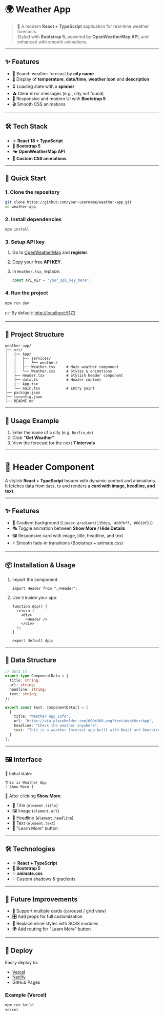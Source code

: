
# 🌍 Weather App

> 🔮 A modern **React + TypeScript** application for real-time weather forecasts.  
Styled with **Bootstrap 5**, powered by **OpenWeatherMap API**, and enhanced with smooth animations.

---

## ✨ Features

- 🔎 Search weather forecast by **city name**
- 🌡 Display of **temperature**, **date/time**, **weather icon** and **description**
- ⏳ Loading state with a **spinner**
- ⚠️ Clear error messages (e.g., city not found)
- 📱 Responsive and modern UI with **Bootstrap 5**
- 🎬 Smooth CSS animations

---

## 🛠️ Tech Stack

- ⚛️ **React 18 + TypeScript**
- 🎨 **Bootstrap 5**
- 🌤 **OpenWeatherMap API**
- 💅 **Custom CSS animations**

---

## 🚀 Quick Start

### 1. Clone the repository
```bash
git clone https://github.com/your-username/weather-app.git
cd weather-app
````

### 2. Install dependencies

```bash
npm install
```

### 3. Setup API key

1. Go to [OpenWeatherMap](https://openweathermap.org/api) and **register**.
2. Copy your free **API KEY**.
3. In `Weather.tsx`, replace:

   ```ts
   const API_KEY = "your_api_key_here";
   ```

### 4. Run the project

```bash
npm run dev
```

👉 By default: [http://localhost:5173](http://localhost:5173)

---

## 📂 Project Structure

```
weather-app/
│── src/
│   ├── App/
│   │   ├── services/
│   │   │   └── weather/
│   │   ├── Weather.tsx     # Main weather component
│   │   └── Weather.css     # Styles & animations
│   ├── Header.tsx          # Stylish header component
│   ├── data.ts             # Header content
│   ├── App.tsx
│   └── main.tsx            # Entry point
│── package.json
│── tsconfig.json
│── README.md
```

---

## 📜 Usage Example

1. Enter the name of a city (e.g. `Berlin,de`)
2. Click **"Get Weather"**
3. View the forecast for the next **7 intervals**

---

# 🎨 Header Component

A stylish **React + TypeScript** header with dynamic content and animations.
It fetches data from `data.ts` and renders a **card with image, headline, and text**.

---

## ✨ Features

* 🌈 Gradient background (`linear-gradient(135deg, #007bff, #6610f2)`)
* 🎭 Toggle animation between **Show More / Hide Details**
* 🖼 Responsive card with image, title, headline, and text
* ⚡ Smooth fade-in transitions (Bootstrap + animate.css)

---

## 📦 Installation & Usage

1. Import the component:

   ```tsx
   import Header from "./Header";
   ```

2. Use it inside your app:

   ```tsx
   function App() {
     return (
       <div>
         <Header />
       </div>
     );
   }

   export default App;
   ```

---

## 📂 Data Structure

```ts
// data.ts
export type ComponentData = {
  title: string;
  url: string;
  headline: string;
  text: string;
};

export const text: ComponentData[] = [
  {
    title: "Weather App Info",
    url: "https://via.placeholder.com/600x300.png?text=Weather+App",
    headline: "Check the weather anywhere",
    text: "This is a weather forecast app built with React and Bootstrap."
  }
];
```

---

## 🖼 Interface

🔹 Initial state:

```
This is Weather App
[ Show More ]
```

🔹 After clicking **Show More**:

* 📝 Title (`element.title`)
* 🖼 Image (`element.url`)
* 💬 Headline (`element.headline`)
* 📖 Text (`element.text`)
* 🔗 "Learn More" button

---

## 🛠️ Technologies

* ⚛️ **React + TypeScript**
* 🎨 **Bootstrap 5**
* ✨ **animate.css**
* 💡 Custom shadows & gradients

---

## 🔮 Future Improvements

* 📌 Support multiple cards (carousel / grid view)
* 🎛 Add props for full customization
* 🎨 Replace inline styles with SCSS modules
* 🌍 Add routing for "Learn More" button


---

## 🚀 Deploy

Easily deploy to:

* [Vercel](https://vercel.com/)
* [Netlify](https://www.netlify.com/)
* GitHub Pages

### Example (Vercel)

```bash
npm run build
vercel
```
